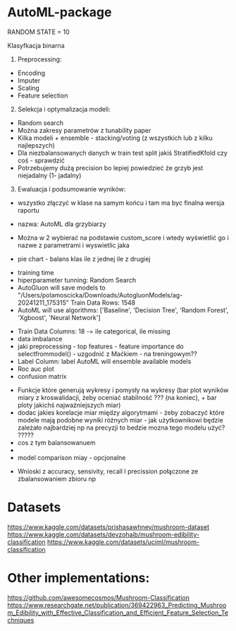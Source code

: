 # AutoML-package
RANDOM STATE = 10

Klasyfkacja binarna

1. Preprocessing:
- Encoding
- Imputer
- Scaling
- Feature selection

2. Selekcja i optymalizacja modeli:
- Random search
- Można zakresy parametrów z tunability paper
- Kilka modeli + ensemble - stacking/voting (z wszystkich lub z kilku najlepszych)
- Dla niezbalansowanych danych w train test split jakiś StratifiedKfold czy coś - sprawdzić
- Potrzebujemy dużą precision bo lepiej powiedzieć że grzyb jest niejadalny (1- jadalny)

3. Ewaluacja i podsumowanie wyników:
- wszystko złączyć w klase na samym końcu i tam ma byc finalna wersja raportu 
+ nazwa: AutoML dla grzybiarzy 
- Można w 2 wybierać na podstawie custom_score i wtedy wyświetlić go i nazwe z parametrami i wyswietlic jaka
+ pie chart - balans klas ile z jednej ile z drugiej
- training time
- hiperparameter tunning: Random Search 
- AutoGluon will save models to "/Users/polamoscicka/Downloads/AutogluonModels/ag-20241211_175315"
Train Data Rows:    1548
- AutoML will use algorithms: ['Baseline', 'Decision Tree', 'Random Forest', 'Xgboost', 'Neural Network']
+ Train Data Columns: 18 -= ile categorical, ile missing
+ data imbalance
+ jaki preprocessing - top features - feature importance do selectfrommodel() - uzgodnić z Maćkiem - na treningowym??
+ Label Column:       label 
AutoML will ensemble available models
+ Roc auc plot
+ confusion matrix
- Funkcje które generują wykresy i pomysły na wykresy (bar plot wyników miary z kroswalidacji, żeby oceniać stabilność ??? (na koniec), + bar ploty jakichś najważniejszych miar)
- dodac jakies korelacje miar między algorytmami - żeby zobaczyć które modele mają podobne wyniki różnych miar - jak użytkownikowi będzie zależało najbardziej np na precyzji to bedzie mozna tego modelu użyć? ?????
- cos z tym balansowanuem
-
-  model comparison miay - opcjonalne
+ Wnioski z accuracy, sensivity, recall I precission połączone ze zbalansowaniem zbioru np

# Datasets
https://www.kaggle.com/datasets/prishasawhney/mushroom-dataset
https://www.kaggle.com/datasets/devzohaib/mushroom-edibility-classification
https://www.kaggle.com/datasets/uciml/mushroom-classification

# Other implementations:
https://github.com/awesomecosmos/Mushroom-Classification
https://www.researchgate.net/publication/369422963_Predicting_Mushroom_Edibility_with_Effective_Classification_and_Efficient_Feature_Selection_Techniques

